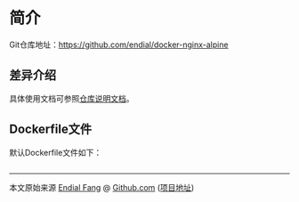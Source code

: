# 简介



Git仓库地址：https://github.com/endial/docker-nginx-alpine



## 差异介绍



具体使用文档可参照[仓库说明文档](https://github.com/endial/docker-nginx-alpine/blob/master/README.md)。



## Dockerfile文件

默认Dockerfile文件如下：

```dockerfile

```





----

本文原始来源 [Endial Fang](https://github.com/endial) @ [Github.com](https://github.com) ([项目地址](https://github.com/endial/studylife.git))

